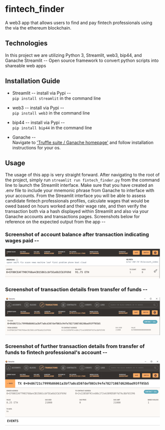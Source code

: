 # fintech_finder
A web3 app that allows users to find and pay fintech professionals using the via the ethereum blockchain.

## Technologies

In this project we are utilizing Python 3, Streamlit, web3, bip44, and Ganache
Streamlit -- Open source framework to convert python scripts into shareable web apps
## Installation Guide

* Streamlit -- install via Pypi --  
 `pip install streamlit` in the command line  

 * web3 -- install via Pypi --  
 `pip install web3` in the command line  

 * bip44 -- install via Pypi --  
 `pip install bip44` in the command line  

 * Ganache --  
 Navigate to ['Truffle suite / Ganache homepage'](https://trufflesuite.com/ganache/) and follow installation instructions for your os.

 ## Usage

The usage of this app is very straight forward.  After navigating to the root of the project, simply run `streamlit run fintech_finder.py` from the command line to launch the Streamlit interface.  Make sure that you have created an .env file to include your mnemonic phrase from Ganache to interface with your accounts.  From the Streamlit interface you will be able to assess candidate fintech professionals profiles, calculate wages that would be owed based on hours worked and their wage rate, and then verify the transaction both via a hash displayed within Streamlit and also via your Ganache accounts and transactions pages.  Screenshots below for reference on the expected output from the app --  

###  Screenshot of account balance after transaction indicating wages paid --  

!['Ganache accounts'](./Images/ganache_transaction1.PNG)  

###  Screenshot of transaction details from transfer of funds --  

!['Transaction details'](./Images/ganache_transaction2.PNG) 

###  Screenshot of further transaction details from transfer of funds to fintech professional's account --  
!['Detailed transaction info'](./Images/ganache_transaction3.PNG)